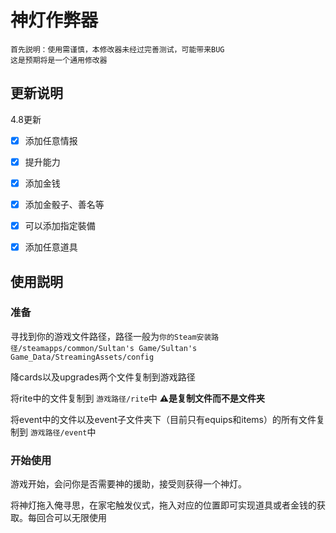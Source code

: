 # 神灯作弊器

```
首先説明：使用需谨慎，本修改器未经过完善测试，可能带来BUG
这是预期将是一个通用修改器
```

## 更新说明

4.8更新

- [x] 添加任意情报
- [x] 提升能力
- [x] 添加金钱
- [x] 添加金骰子、善名等

- [x] 可以添加指定裝備
- [x] 添加任意道具

## 使用説明

### 准备

寻找到你的游戏文件路径，路径一般为`你的Steam安装路径/steamapps/common/Sultan's Game/Sultan's Game_Data/StreamingAssets/config`

降cards以及upgrades两个文件复制到游戏路径

将rite中的文件复制到 `游戏路径/rite`中 **⚠是复制文件而不是文件夹**

将event中的文件以及event子文件夹下（目前只有equips和items）的所有文件复制到 `游戏路径/event`中

### 开始使用

游戏开始，会问你是否需要神的援助，接受则获得一个神灯。

将神灯拖入俺寻思，在家宅触发仪式，拖入对应的位置即可实现道具或者金钱的获取。每回合可以无限使用


